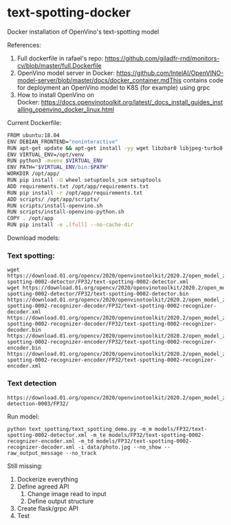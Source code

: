 # text-spotting-docker
Docker installation of OpenVino's text-spotting model

References:

1. Full dockerfile in rafael's repo: https://github.com/giladfr-rnd/monitors-cv/blob/master/full.Dockerfile
1. OpenVino model server in Docker: https://github.com/IntelAI/OpenVINO-model-server/blob/master/docs/docker_container.mdThis contains code for deployment an OpenVino model to K8S (for example) using grpc
1. How to install OpenVino on Docker: https://docs.openvinotoolkit.org/latest/_docs_install_guides_installing_openvino_docker_linux.html

Current Dockerfile:
```sh
FROM ubuntu:18.04
ENV DEBIAN_FRONTEND="noninteractive"
RUN apt-get update && apt-get install -yy wget libzbar0 libjpeg-turbo8-dev libz-dev python3-pip python3-venv git python3-tk &&  rm -rf /var/lib/apt/lists/*
ENV VIRTUAL_ENV=/opt/venv
RUN python3 -mvenv $VIRTUAL_ENV
ENV PATH="$VIRTUAL_ENV/bin:$PATH"
WORKDIR /opt/app/
RUN pip install -U wheel setuptools_scm setuptools
ADD requirements.txt /opt/app/requirements.txt
RUN pip install -r /opt/app/requirements.txt
ADD scripts/ /opt/app/scripts/
RUN scripts/install-openvino.sh
RUN scripts/install-openvino-python.sh
COPY . /opt/app
RUN pip install -e .[full] --no-cache-dir
```

Download models:

### Text spotting:

```
wget https://download.01.org/opencv/2020/openvinotoolkit/2020.2/open_model_zoo/models_bin/3/text-spotting-0002-detector/FP32/text-spotting-0002-detector.xml
wget https://download.01.org/opencv/2020/openvinotoolkit/2020.2/open_model_zoo/models_bin/3/text-spotting-0002-detector/FP32/text-spotting-0002-detector.bin
https://download.01.org/opencv/2020/openvinotoolkit/2020.2/open_model_zoo/models_bin/3/text-spotting-0002-recognizer-decoder/FP32/text-spotting-0002-recognizer-decoder.xml
https://download.01.org/opencv/2020/openvinotoolkit/2020.2/open_model_zoo/models_bin/3/text-spotting-0002-recognizer-decoder/FP32/text-spotting-0002-recognizer-decoder.bin
https://download.01.org/opencv/2020/openvinotoolkit/2020.2/open_model_zoo/models_bin/3/text-spotting-0002-recognizer-encoder/FP32/text-spotting-0002-recognizer-encoder.bin
https://download.01.org/opencv/2020/openvinotoolkit/2020.2/open_model_zoo/models_bin/3/text-spotting-0002-recognizer-encoder/FP32/text-spotting-0002-recognizer-encoder.xml

```

### Text detection

```
https://download.01.org/opencv/2020/openvinotoolkit/2020.2/open_model_zoo/models_bin/3/text-detection-0003/FP32/
```


Run model:
```
python text_spotting/text_spotting_demo.py -m_m models/FP32/text-spotting-0002-detector.xml -m_te models/FP32/text-spotting-0002-recognizer-encoder.xml -m_td models/FP32/text-spotting-0002-recognizer-decoder.xml -i data/photo.jpg --no_show --raw_output_message --no_track
```

Still missing:

1. Dockerize everything
1. Define agreed API
   1. Change image read to input
   1. Define output structure
1. Create flask/grpc API
1. Test
